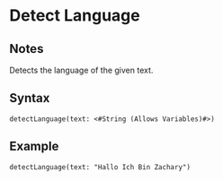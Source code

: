 # Detect Language

## Notes
Detects the language of the given text.

## Syntax

```
detectLanguage(text: <#String (Allows Variables)#>)
```

## Example
```
detectLanguage(text: "Hallo Ich Bin Zachary")
```
